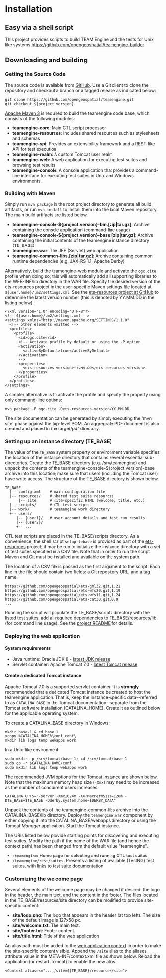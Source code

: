 # Installation

## Easy via a shell script


This project provides scripts to build TEAM Engine and the tests for Unix like systems
https://github.com/opengeospatial/teamengine-builder

## Downloading and building

### Getting the Source Code 

The source code is available from [GitHub](https://github.com/opengeospatial/teamengine). 
Use a Git client to clone the repository and checkout a branch or a tagged release 
as indicated below:

    git clone https://github.com/opengeospatial/teamengine.git
    git checkout ${project.version}

[Apache Maven 3](http://maven.apache.org/) is required to build the teamengine 
code base, which consists of the following modules:

-   **teamengine-core**: Main CTL script processor
-   **teamengine-resources**: Includes shared resources such as stylesheets
    and schemas
-   **teamengine-spi**: Provides an extensibility framework and a REST-like
    API for test execution
-   **teamengine-realm**: A custom Tomcat user realm
-   **teamengine-web**: A web application for executing test suites and
    browsing test results
-   **teamengine-console**: A console application that provides a
    command-line interface for executing test suites in Unix and Windows
    environments.

### Building with Maven

Simply run `mvn package` in the root project directory to generate all
build artifacts, or run `mvn install` to install them into the local
Maven repository. The main build artifacts are listed below.

- **teamengine-console-\${project.version}-bin.[zip|tar.gz]**: Archive containing the console application (command-line usage)
- **teamengine-console-\${project.version}-base.[zip|tar.gz]**: Archive containing the initial contents of the teamengine instance
    directory (TE\_BASE)
- **teamengine.war**: The JEE (Servlet) web application
- **teamengine-common-libs.[zip|tar.gz]**: Archive containing common runtime dependencies (e.g. JAX-RS 1.1,
    Apache Derby)

Alternatively, build the teamengine-web module and activate the
`ogc.cite` profile when doing so; this will automatically add all
supporting libraries to the WEB-INF/lib directory in the WAR file.
Specify the desired version of the ets-resources project in the
user-specific Maven settings file located at
`${user.home}/.m2/settings.xml`. See the [ets-resources project at
GitHub](https://github.com/opengeospatial/ets-resources) to determine
the latest version number (this is denoted by YY.MM.DD in the listing
below).

    <?xml version="1.0" encoding="UTF-8"?>
    <!-- ${user.home}/.m2/settings.xml -->
    <settings xmlns="http://maven.apache.org/SETTINGS/1.1.0" 
      <!-- other elements omitted -->
      <profiles>
        <profile>
          <id>ogc.cite</id>
          <!-- Activate profile by default or using the -P option
          <activation>
            <activeByDefault>true</activeByDefault>
          </activation>
          -->
          <properties>
            <ets-resources-version>YY.MM.DD</ets-resources-version>
          </properties>
        </profile>
      </profiles>
    </settings>

A simpler alternative is to activate the profile and specify the
property using only command-line options:

    mvn package -P ogc.cite -Dets-resources-version=YY.MM.DD

The site documentation can be generated by simply executing the 'mvn
site' phase against the top-level POM. An aggregrate PDF document is
also created and placed in the target/pdf directory.


### Setting up an instance directory (TE_BASE)

The value of the `TE_BASE` system property or environment variable
specifies the location of the instance directory that contains several
essential sub-directories. Create the TE_BASE directory (e.g.
/srv/teamengine) and unpack the contents of the
teamengine-console-\${project.version}-base archive into this location;
make sure that users (including the Tomcat user) have write access. The
structure of the TE\_BASE directory is shown below.

    TE_BASE
      |-- config.xml    # main configuration file
      |-- resources/    # shared test suite resources
          |-- site      # site-specific HTML (welcome, title, etc.)
      |-- scripts/      # CTL test scripts
      |-- work/         # teamengine work directory
      +-- users/
         |-- {user1}/   # user account details and test run results
         |-- {user2}/
         +-- ...

CTL test scripts are placed in the TE_BASE/scripts directory. As a
convenience, the shell script `setup-tebase` is provided as part of the
[ets-resources](https://github.com/opengeospatial/ets-resources)
project; it may be run to initialize the instance directory with a set
of test suites specified in a CSV file. Note that in order to run the
script Maven and Git must be installed and available on the system path.

The location of a CSV file is passed as the first argument to the
script. Each line in the file should contain two fields: a Git
repository URL, and a tag name.

    https://github.com/opengeospatial/ets-gml32.git,1.21
    https://github.com/opengeospatial/ets-wfs20.git,1.19
    https://github.com/opengeospatial/ets-wfs11.git,1.24
    https://github.com/opengeospatial/ets-cat30.git,0.9
    ...

Running the script will populate the TE_BASE/scripts directory with the
listed test suites, add all required dependencies to
TE_BASE/resources/lib (for command line usage). See the [project
README](https://github.com/opengeospatial/ets-resources) for details.


### Deploying the web application

#### System requirements

-   Java runtime: Oracle JDK 8 - [latest JDK
    release](http://www.oracle.com/technetwork/java/javase/downloads/)
-   Servlet container: Apache Tomcat 7.0 - [latest Tomcat
    release](http://tomcat.apache.org/download-70.cgi)

#### Create a dedicated Tomcat instance

Apache Tomcat 7.0 is a supported servlet container. It is **strongly**
recommended that a dedicated Tomcat instance be created to host the
teamengine application. That is, keep the instance-specific
data--referred to as `CATALINA_BASE` in the Tomcat documentation--separate 
from the Tomcat software installation (CATALINA_HOME). Create it as 
outlined below for the applicable operating system.

To create a CATALINA_BASE directory in Windows:

    mkdir base-1 & cd base-1
    xcopy %CATALINA_HOME%\conf conf\
    mkdir lib logs temp webapps work

In a Unix-like environment:

    sudo mkdir -p /srv/tomcat/base-1; cd /srv/tomcat/base-1
    sudo cp -r $CATALINA_HOME/conf .
    sudo mkdir lib logs temp webapps work

The recommended JVM options for the Tomcat instance are shown below.
Note that the maximum memory heap size (`-Xmx`) may need to be increased
as the number of concurrent users increases.

`CATALINA_OPTS="-server -Xmx1024m -XX:MaxPermSize=128m -DTE_BASE=$TE_BASE -Dderby.system.home=$DERBY_DATA"`

Unpack the contents of the teamengine-common-libs archive into the
CATALINA_BASE/lib directory. Deploy the `teamengine.war` component by
either copying it into the CATALINA_BASE/webapps directory or using the
Tomcat *Manager* application. Start the Tomcat instance.

The URIs listed below provide starting points for discovering and
executing test suites. Modify the path if the name of the WAR file (and
hence the context path) has been changed from the default value
"teamengine".

* `/teamengine`: Home page for selecting and running CTL test suites
* `/teamengine/rest/suites`: Presents a listing of available (TestNG) test suites, 
with links to test suite documentation


### Customizing the welcome page

Several elements of the welcome page may be changed if desired: the logo
in the header, the main text, and the content in the footer. The files
located in the TE_BASE/resources/site directory can be modified to
provide site-specific content:


- **site/logo.png**: The logo that appears in the header (at top left). The size of the default image is 127x58 px.
- **site/welcome.txt**: The main text.
- **site/footer.txt**: Footer content.
- **site/title.html**: Title of the web application


An alias path must be added to the [web application context](https://tomcat.apache.org/tomcat-7.0-doc/config/context.html)
in order to make the site-specific content visible. Append the `/site` alias 
to the aliases attribute value in the META-INF/context.xml file as shown below. 
Reload the application (or restart Tomcat) to enable the new alias.

    <Context aliases="...,/site=${TE_BASE}/resources/site">
